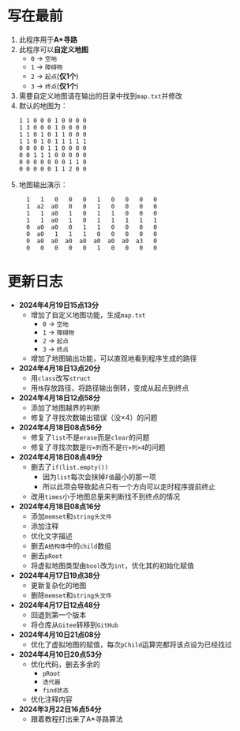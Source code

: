 # 写在最前

1. 此程序用于**A*寻路**
2. 此程序可以**自定义地图**
    - ```0``` -> ```空地```
    - ```1``` -> ```障碍物```
    - ```2``` -> ```起点```(**仅1个**)
    - ```3``` -> ```终点```(**仅1个**)
3. 需要自定义地图请在输出的目录中找到```map.txt```并修改
4. 默认的地图为：
   ```
   1 1 0 0 0 1 0 0 0 0
   1 3 0 0 0 1 0 0 0 0
   1 1 0 1 0 1 1 0 0 0
   1 1 0 1 0 1 1 1 1 1
   0 0 0 0 1 1 0 0 0 0
   0 0 1 1 1 0 0 0 0 0
   0 0 0 0 0 0 0 1 1 0
   0 0 0 0 0 1 1 2 0 0 
   ```
5. 地图输出演示：
   ```
     1   1   0   0   0   1   0   0   0   0
     1  a2  a0   0   0   1   0   0   0   0
     1   1  a0   1   0   1   1   0   0   0
     1   1  a0   1   0   1   1   1   1   1
     0  a0  a0   0   1   1   0   0   0   0
     0  a0   1   1   1   0   0   0   0   0
     0  a0  a0  a0  a0  a0  a0  a0  a3   0
     0   0   0   0   0   1   0   0   0   0
   ```

# 更新日志

- **2024年4月19日15点13分**
    - 增加了自定义地图功能，生成```map.txt```
        - ```0``` -> ```空地```
        - ```1``` -> ```障碍物```
        - ```2``` -> ```起点```
        - ```3``` -> ```终点```
    - 增加了地图输出功能，可以直观地看到程序生成的路径
- **2024年4月18日13点20分**
    - 用```class```改写```struct```
    - 用```栈```存放路径，将路径输出倒转，变成从起点到终点
- **2024年4月18日12点58分**
    - 添加了地图越界的判断
    - 修复了寻找次数输出错误（没×4）的问题
- **2024年4月18日08点56分**
    - 修复了```list```不是```erase```而是```clear```的问题
    - 修复了寻找次数是```行×列```而不是```行×列×4```的问题
- **2024年4月18日08点49分**
    - 删去了```if(list.empty())```
        - 因为```list```每次会抹掉```F值```最小的那一项
        - 所以此项会导致起点只有一个方向可以走时程序提前终止
    - 改用```times```小于地图总量来判断找不到终点的情况
- **2024年4月18日08点16分**
    - 添加```memset```和```string头文件```
    - 添加注释
    - 优化文字描述
    - 删去```A结构体```中的```child```数组
    - 删去```pRoot```
    - 将虚拟地图类型由```bool```改为```int```，优化其的初始化赋值
- **2024年4月17日19点38分**
    - 更新复杂化的地图
    - 删除```memset```和```string头文件```
- **2024年4月17日12点48分**
    - 回退到第一个版本
    - 将仓库从```Gitee```转移到```GitHub```
- **2024年4月10日21点08分**
    - 优化了虚拟地图的赋值，每次```pChild```运算完都将该点设为已经找过
- **2024年4月10日20点53分**
    - 优化代码，删去多余的
        - ```pRoot```
        - ```迭代器```
        - ```find状态```
    - 优化注释内容
- **2024年3月22日16点54分**
    - 跟着教程打出来了A*寻路算法
